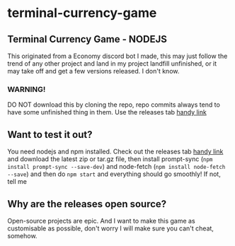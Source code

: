 # terminal-currency-game
Terminal Currency Game - NODEJS
---
This originated from a Economy discord bot I made, this may just follow the trend of any other project and land in my project landfill unfinished, or it may take off and get a few versions released. I don't know.

### WARNING!
DO NOT download this by cloning the repo, repo commits always tend to have some unfinished thing in them. Use the releases tab [handy link](https://github.com/SejDevStuff/terminal-currency-game/releases)

## Want to test it out?
You need nodejs and npm installed.
Check out the releases tab [handy link](https://github.com/SejDevStuff/terminal-currency-game/releases) and download the latest zip or tar.gz file, then install prompt-sync (``npm install prompt-sync --save-dev``) and node-fetch (``npm install node-fetch --save``) and then do ``npm start`` and everything should go smoothly! If not, tell me

## Why are the releases open source?
Open-source projects are epic. And I want to make this game as customisable as possible, don't worry I will make sure you can't cheat, somehow.
